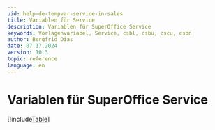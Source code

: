 ```yaml
---
uid: help-de-tempvar-service-in-sales
title: Variablen für Service
description: Variablen für SuperOffice Service
keywords: Vorlagenvariabel, Service, csbl, csbu, cscu, csbn
author: Bergfrid Dias
date: 07.17.2024
version: 10.3
topic: reference
language: en
---
```


# Variablen für SuperOffice Service

[!include[Table](../../../../../common/includes/variable/table-service-in-sales.md)]
